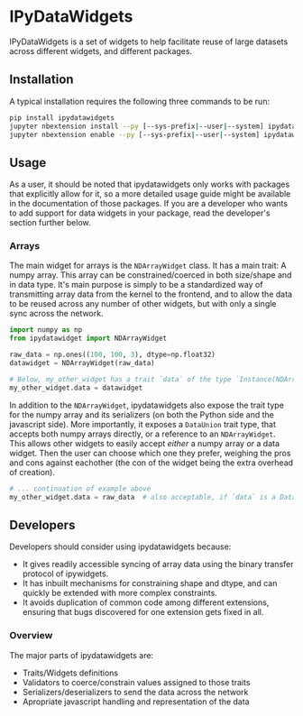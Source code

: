 
# IPyDataWidgets

IPyDataWidgets is a set of widgets to help facilitate reuse of large datasets
across different widgets, and different packages.


## Installation

A typical installation requires the following three commands to be run:

```bash
pip install ipydatawidgets
jupyter nbextension install --py [--sys-prefix|--user|--system] ipydatawidgets
jupyter nbextension enable --py [--sys-prefix|--user|--system] ipydatawidgets
```

## Usage

As a user, it should be noted that ipydatawidgets only works with packages that
explicitly allow for it, so a more detailed usage guide might be available in the
documentation of those packages. If you are a developer who wants to add support
for data widgets in your package, read the developer's section further below.

### Arrays

The main widget for arrays is the `NDArrayWidget` class. It has a main trait: A
numpy array. This array can be constrained/coerced in both size/shape and in data
type. It's main purpose is simply to be a standardized way of transmitting array
data from the kernel to the frontend, and to allow the data to be reused across
any number of other widgets, but with only a single sync across the network.

```python
import numpy as np
from ipydatawidget import NDArrayWidget

raw_data = np.ones((100, 100, 3), dtype=np.float32)
datawidget = NDArrayWidget(raw_data)

# Below, my_other_widget has a trait `data` of the type `Instance(NDArrayWidget)`
my_other_widget.data = datawidget
```

In addition to the `NDArrayWidget`, ipydatawidgets also expose the trait type for
the numpy array and its serializers (on both the Python side and the javascript
side). More importantly, it exposes a `DataUnion` trait type, that accepts both
numpy arrays directly, or a reference to an `NDArrayWidget`. This allows other
widgets to easily accept *either* a numpy array *or* a data widget. Then the user
can choose which one they prefer, weighing the pros and cons against eachother
(the con of the widget being the extra overhead of creation).

```python
# ... continuation of example above
my_other_widget.data = raw_data  # also acceptable, if `data` is a DataUnion
```


## Developers

Developers should consider using ipydatawidgets because:

- It gives readily accessible syncing of array data using the binary transfer
  protocol of ipywidgets.
- It has inbuilt mechanisms for constraining shape and dtype, and can quickly
  be extended with more complex constraints.
- It avoids duplication of common code among different extensions, ensuring
  that bugs discovered for one extension gets fixed in all.


### Overview

The major parts of ipydatawidgets are:

- Traits/Widgets definitions
- Validators to coerce/constrain values assigned to those traits
- Serializers/deserializers to send the data across the network
- Apropriate javascript handling and representation of the data
